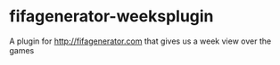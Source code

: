 # fifagenerator-weeksplugin
A plugin for http://fifagenerator.com that gives us a week view over the games
